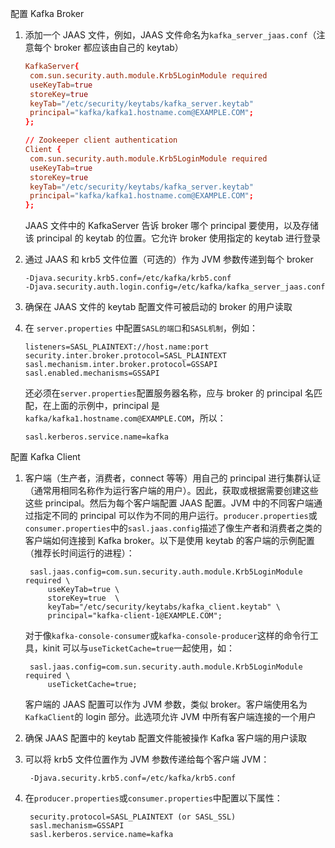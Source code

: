 配置 Kafka Broker

1. 添加一个 JAAS 文件，例如，JAAS 文件命名为`kafka_server_jaas.conf`（注意每个 broker 都应该由自己的 keytab）

   ```conf
   KafkaServer{
   	com.sun.security.auth.module.Krb5LoginModule required
   	useKeyTab=true
   	storeKey=true
   	keyTab="/etc/security/keytabs/kafka_server.keytab"
   	principal="kafka/kafka1.hostname.com@EXAMPLE.COM";
   };
   
   // Zookeeper client authentication
   Client {
   	com.sun.security.auth.module.Krb5LoginModule required
   	useKeyTab=true
   	storeKey=true
   	keyTab="/etc/security/keytabs/kafka_server.keytab"
   	principal="kafka/kafka1.hostname.com@EXAMPLE.COM";
   };
   ```

   JAAS 文件中的 KafkaServer 告诉 broker 哪个 principal 要使用，以及存储该 principal 的 keytab 的位置。它允许 broker 使用指定的 keytab 进行登录

2. 通过 JAAS 和 krb5 文件位置（可选的）作为 JVM 参数传递到每个 broker

   ```
   -Djava.security.krb5.conf=/etc/kafka/krb5.conf
   -Djava.security.auth.login.config=/etc/kafka/kafka_server_jaas.conf
   ```

3. 确保在 JAAS 文件的 keytab 配置文件可被启动的 broker 的用户读取

4. 在 `server.properties` 中配置`SASL的端口`和`SASL机制`，例如：

   ```properties
   listeners=SASL_PLAINTEXT://host.name:port
   security.inter.broker.protocol=SASL_PLAINTEXT
   sasl.mechanism.inter.broker.protocol=GSSAPI
   sasl.enabled.mechanisms=GSSAPI
   ```

   还必须在`server.properties`配置服务器名称，应与 broker 的 principal 名匹配，在上面的示例中，principal 是 `kafka/kafka1.hostname.com@EXAMPLE.COM`，所以：

   ```properties
   sasl.kerberos.service.name=kafka
   ```



配置 Kafka Client

1. 客户端（生产者，消费者，connect 等等）用自己的 principal 进行集群认证（通常用相同名称作为运行客户端的用户）。因此，获取或根据需要创建这些这些 principal。然后为每个客户端配置 JAAS 配置。JVM 中的不同客户端通过指定不同的 principal 可以作为不同的用户运行。`producer.properties`或`consumer.properties`中的`sasl.jaas.config`描述了像生产者和消费者之类的客户端如何连接到 Kafka broker。以下是使用 keytab 的客户端的示例配置（推荐长时间运行的进程）：

   ```properties
    sasl.jaas.config=com.sun.security.auth.module.Krb5LoginModule required \
        useKeyTab=true \
        storeKey=true  \
        keyTab="/etc/security/keytabs/kafka_client.keytab" \
        principal="kafka-client-1@EXAMPLE.COM";
   ```

   对于像`kafka-console-consumer`或`kafka-console-producer`这样的命令行工具，kinit 可以与`useTicketCache=true`一起使用，如：

   ```properties
    sasl.jaas.config=com.sun.security.auth.module.Krb5LoginModule required \
        useTicketCache=true;
   ```

   客户端的 JAAS 配置可以作为 JVM 参数，类似 broker。客户端使用名为`KafkaClient`的 login 部分。此选项允许 JVM 中所有客户端连接的一个用户

2. 确保 JAAS 配置中的 keytab 配置文件能被操作 Kafka 客户端的用户读取

3. 可以将 krb5 文件位置作为 JVM 参数传递给每个客户端 JVM：

   ```
    -Djava.security.krb5.conf=/etc/kafka/krb5.conf
   ```

4. 在`producer.properties`或`consumer.properties`中配置以下属性：

   ```properties
    security.protocol=SASL_PLAINTEXT (or SASL_SSL)
    sasl.mechanism=GSSAPI
    sasl.kerberos.service.name=kafka
   ```

   